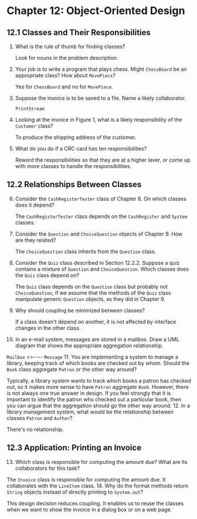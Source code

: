 # Chapter 12: Object-Oriented Design

## 12.1 Classes and Their Responsibilities

1. What is the rule of thumb for finding classes?

   Look for nouns in the problem description.
2. Your job is to write a program that plays chess. Might `ChessBoard` be an appropriate class? How about `MovePiece`?

   Yes for `ChessBoard` and no for `MovePiece`.
3. Suppose the invoice is to be saved to a file. Name a likely collaborator.

   `PrintStream`
4. Looking at the invoice in Figure 1, what is a likely responsibility of the `Customer` class?

   To produce the shipping address of the customer.
5. What do you do if a CRC card has ten responsibilities?

   Reword the responsibilities so that they are at a higher lever, or come up with more classes to handle the responsibilities.

## 12.2 Relationships Between Classes

6. Consider the `CashRegisterTester` class of Chapter 8. On which classes does it depend?

   The `CashRegisterTester` class depends on the `CashRegister` and `System` classes.
7. Consider the `Question` and `ChoiceQuestion` objects of Chapter 9. How are they related?

   The `ChoiceQuestion` class inherits from the `Question` class.
8. Consider the `Quiz` class described in Section 12.2.2. Suppose a quiz contains a mixture of `Question` and `ChoiceQuestion`. Which classes does the `Quiz` class depend on?

   The `Quiz` class depends on the `Question` class but probably not `ChoiceQuestion`, if we assume that the methods of the `Quiz` class manipulate generic `Question` objects, as they did in Chapter 9.
9. Why should coupling be minimized between classes?

   If a class doesn't depend on another, it is not affected by interface changes in the other class.
10. In an e-mail system, messages are stored in a mailbox. Draw a UML diagram that shows the appropriate aggregation relationship.

   `Mailbox` <>---- `Message`
11. You are implementing a system to manage a library, keeping track of which books are checked out by whom. Should the `Book` class aggregate `Patron` or the other way around?

   Typically, a library system wants to track which books a patron has checked out, so it makes more sense to have `Patron` aggregate `Book`. However, there is not always one true answer in design. If you feel strongly that it is important to identify the patron who checked out a particular book, then you can argue that the aggregation should go the other way around.
12. In a library management system, what would be the relationship between classes `Patron` and `Author`?

   There's no relationship.

## 12.3 Application: Printing an Invoice

13. Which class is responsible for computing the amount due? What are its collaborators for this task?

   The `Invoice` class is responsible for computing the amount due. It collaborates with the `LineItem` class.
14. Why do the format methods return `String` objects instead of directly printing to `System.out`?

   This design decision reduces coupling. It enables us to reuse the classes when we want to show the invoice in a dialog box or on a web page.